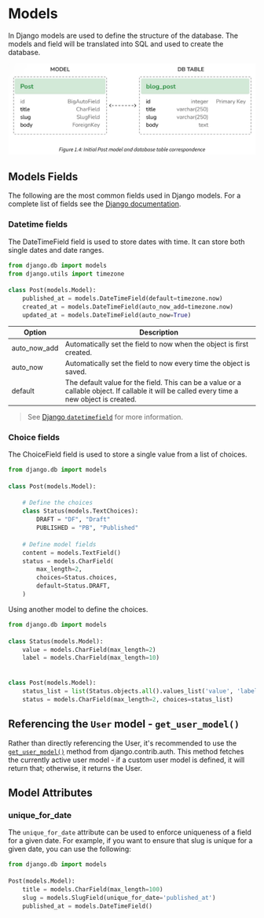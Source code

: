 # Models

In Django models are used to define the structure of the database. The models and field will be translated into SQL and used to create the database.

[![Alt text](assets/django_model_sql_table.png)][1]

[1]: https://djangobyexample.com/ "Django 4 By Example. Fourth Edition. Build powerful and reliable Python web applications from scratch. Antonio Melé."

## Models Fields

The following are the most common fields used in Django models. For a complete list of fields see the [Django documentation][2].

[2]: https://docs.djangoproject.com/en/5.0/ref/models/fields/ "Django documentation"

### Datetime fields

The DateTimeField field is used to store dates with time. It can store both single dates and date ranges.

```Python hl_lines="4 5 6"
from django.db import models
from django.utils import timezone

class Post(models.Model):
    published_at = models.DateTimeField(default=timezone.now)
    created_at = models.DateTimeField(auto_now_add=timezone.now)
    updated_at = models.DateTimeField(auto_now=True)
```

| Option       | Description                                                                                                                                  |
| ------------ | -------------------------------------------------------------------------------------------------------------------------------------------- |
| auto_now_add | Automatically set the field to now when the object is first created.                                                                         |
| auto_now     | Automatically set the field to now every time the object is saved.                                                                           |
| default      | The default value for the field. This can be a value or a callable object. If callable it will be called every time a new object is created. |

> See [Django `datetimefield`][3] for more information.

[3]: https://docs.djangoproject.com/en/5.0/ref/models/fields/#datetimefield "Django documentation"

### Choice fields

The ChoiceField field is used to store a single value from a list of choices.

```Python
from django.db import models

class Post(models.Model):

    # Define the choices
    class Status(models.TextChoices):
        DRAFT = "DF", "Draft"
        PUBLISHED = "PB", "Published"

    # Define model fields
    content = models.TextField()
    status = models.CharField(
        max_length=2,
        choices=Status.choices,
        default=Status.DRAFT,
    )
```

Using another model to define the choices.

```Python
from django.db import models

class Status(models.Model):
    value = models.CharField(max_length=2)
    label = models.CharField(max_length=10)


class Post(models.Model):
    status_list = list(Status.objects.all().values_list('value', 'label'))
    status = models.CharField(max_length=2, choices=status_list)
```

## Referencing the `User` model - `get_user_model()`

Rather than directly referencing the User, it's recommended to use the [`get_user_model()`][4] method from django.contrib.auth. This method fetches the currently active user model - if a custom user model is defined, it will return that; otherwise, it returns the User.

[4]: https://docs.djangoproject.com/en/5.0/topics/auth/customizing/#django.contrib.auth.get_user_model

## Model Attributes

### unique_for_date

The `unique_for_date` attribute can be used to enforce uniqueness of a field for a given date. For example, if you want to ensure that slug is unique for a given date, you can use the following:

```Python
from django.db import models

Post(models.Model):
    title = models.CharField(max_length=100)
    slug = models.SlugField(unique_for_date='published_at')
    published_at = models.DateTimeField()
```
